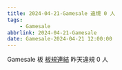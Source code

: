 ```yaml
---
title: 2024-04-21-Gamesale 違規 0 人
tags:
    - Gamesale
abbrlink: 2024-04-21-Gamesale
date: Gamesale-2024-04-21 12:00:00
---
```

Gamesale 板 [板規連結](https://www.ptt.cc/bbs/Gossiping/M.1637425085.A.07D.html)
昨天違規 0 人
